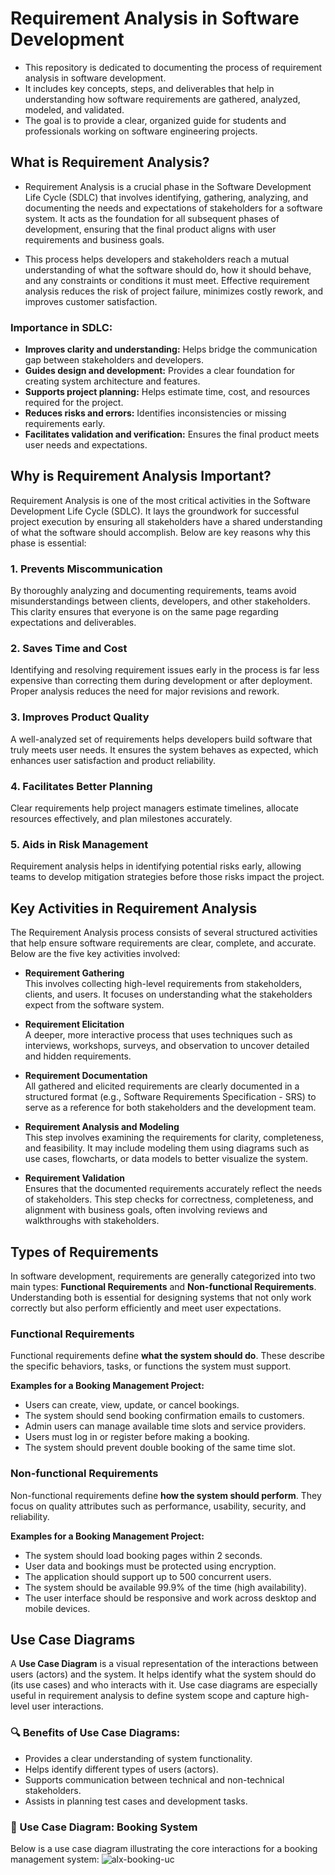 # Requirement Analysis in Software Development

- This repository is dedicated to documenting the process of requirement analysis in software development. 
- It includes key concepts, steps, and deliverables that help in understanding how software requirements are gathered, analyzed, modeled, and validated. 
- The goal is to provide a clear, organized guide for students and professionals working on software engineering projects.

## What is Requirement Analysis?

- Requirement Analysis is a crucial phase in the Software Development Life Cycle (SDLC) that involves identifying, gathering, analyzing, and documenting the needs and expectations of stakeholders for a software system. It acts as the foundation for all subsequent phases of development, ensuring that the final product aligns with user requirements and business goals.

- This process helps developers and stakeholders reach a mutual understanding of what the software should do, how it should behave, and any constraints or conditions it must meet. Effective requirement analysis reduces the risk of project failure, minimizes costly rework, and improves customer satisfaction.

### Importance in SDLC:
- **Improves clarity and understanding:** Helps bridge the communication gap between stakeholders and developers.
- **Guides design and development:** Provides a clear foundation for creating system architecture and features.
- **Supports project planning:** Helps estimate time, cost, and resources required for the project.
- **Reduces risks and errors:** Identifies inconsistencies or missing requirements early.
- **Facilitates validation and verification:** Ensures the final product meets user needs and expectations.

## Why is Requirement Analysis Important?

Requirement Analysis is one of the most critical activities in the Software Development Life Cycle (SDLC). It lays the groundwork for successful project execution by ensuring all stakeholders have a shared understanding of what the software should accomplish. Below are key reasons why this phase is essential:

### 1. Prevents Miscommunication
By thoroughly analyzing and documenting requirements, teams avoid misunderstandings between clients, developers, and other stakeholders. This clarity ensures that everyone is on the same page regarding expectations and deliverables.

### 2. Saves Time and Cost
Identifying and resolving requirement issues early in the process is far less expensive than correcting them during development or after deployment. Proper analysis reduces the need for major revisions and rework.

### 3. Improves Product Quality
A well-analyzed set of requirements helps developers build software that truly meets user needs. It ensures the system behaves as expected, which enhances user satisfaction and product reliability.

### 4. Facilitates Better Planning
Clear requirements help project managers estimate timelines, allocate resources effectively, and plan milestones accurately.

### 5. Aids in Risk Management
Requirement analysis helps in identifying potential risks early, allowing teams to develop mitigation strategies before those risks impact the project.

## Key Activities in Requirement Analysis

The Requirement Analysis process consists of several structured activities that help ensure software requirements are clear, complete, and accurate. Below are the five key activities involved:

- **Requirement Gathering**  
  This involves collecting high-level requirements from stakeholders, clients, and users. It focuses on understanding what the stakeholders expect from the software system.

- **Requirement Elicitation**  
  A deeper, more interactive process that uses techniques such as interviews, workshops, surveys, and observation to uncover detailed and hidden requirements.

- **Requirement Documentation**  
  All gathered and elicited requirements are clearly documented in a structured format (e.g., Software Requirements Specification - SRS) to serve as a reference for both stakeholders and the development team.

- **Requirement Analysis and Modeling**  
  This step involves examining the requirements for clarity, completeness, and feasibility. It may include modeling them using diagrams such as use cases, flowcharts, or data models to better visualize the system.

- **Requirement Validation**  
  Ensures that the documented requirements accurately reflect the needs of stakeholders. This step checks for correctness, completeness, and alignment with business goals, often involving reviews and walkthroughs with stakeholders.

## Types of Requirements

In software development, requirements are generally categorized into two main types: **Functional Requirements** and **Non-functional Requirements**. Understanding both is essential for designing systems that not only work correctly but also perform efficiently and meet user expectations.

### Functional Requirements

Functional requirements define **what the system should do**. These describe the specific behaviors, tasks, or functions the system must support.

**Examples for a Booking Management Project:**
- Users can create, view, update, or cancel bookings.
- The system should send booking confirmation emails to customers.
- Admin users can manage available time slots and service providers.
- Users must log in or register before making a booking.
- The system should prevent double booking of the same time slot.

### Non-functional Requirements

Non-functional requirements define **how the system should perform**. They focus on quality attributes such as performance, usability, security, and reliability.

**Examples for a Booking Management Project:**
- The system should load booking pages within 2 seconds.
- User data and bookings must be protected using encryption.
- The application should support up to 500 concurrent users.
- The system should be available 99.9% of the time (high availability).
- The user interface should be responsive and work across desktop and mobile devices.

## Use Case Diagrams

A **Use Case Diagram** is a visual representation of the interactions between users (actors) and the system. It helps identify what the system should do (its use cases) and who interacts with it. Use case diagrams are especially useful in requirement analysis to define system scope and capture high-level user interactions.

### 🔍 Benefits of Use Case Diagrams:
- Provides a clear understanding of system functionality.
- Helps identify different types of users (actors).
- Supports communication between technical and non-technical stakeholders.
- Assists in planning test cases and development tasks.

### 📘 Use Case Diagram: Booking System

Below is a use case diagram illustrating the core interactions for a booking management system:
![alx-booking-uc](https://github.com/user-attachments/assets/502c286c-84a2-498b-b8ff-14507b94e700)


